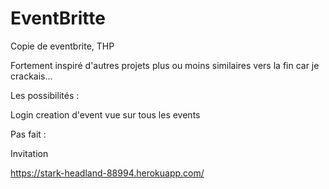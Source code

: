# EventBritte

Copie de eventbrite, THP

Fortement inspiré d'autres projets plus ou moins similaires vers la fin car je crackais...

Les possibilités :

Login
creation d'event
vue sur tous les events

Pas fait :

Invitation

https://stark-headland-88994.herokuapp.com/

